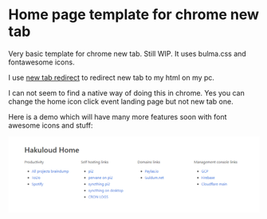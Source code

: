 # Home page template for chrome new tab

Very basic template for chrome new tab. Still WIP. It uses bulma.css and 
fontawesome icons.

I use [new tab redirect](https://chrome.google.com/webstore/detail/new-tab-redirect/icpgjfneehieebagbmdbhnlpiopdcmna) 
to redirect new tab to my html on my pc.

I can not seem to find a native way of doing this in chrome. 
Yes you can change the home icon click event landing page but not new tab one.

Here is a demo which will have many more features soon with font awesome 
icons and stuff:

![](demo.png)